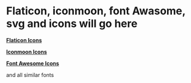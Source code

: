 # Flaticon, iconmoon, font Awasome, svg and icons will go here

[**Flaticon Icons**](https://www.flaticon.com/)

[**Iconmoon Icons**](https://icomoon.io/)

[**Font Awesome Icons**](https://fontawesome.com/)

and all similar fonts
